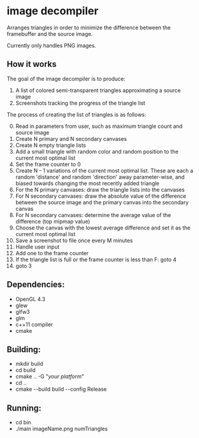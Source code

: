 # image decompiler

Arranges triangles in order to minimize the difference between the framebuffer and the source image.

Currently only handles PNG images.

## How it works

The goal of the image decompiler is to produce:

1. A list of colored semi-transparent triangles approximating a source image
2. Screenshots tracking the progress of the triangle list

The process of creating the list of triangles is as follows:

0. Read in parameters from user, such as maximum triangle count and source image
1. Create N primary and N secondary canvases
2. Create N empty triangle lists
3. Add a small triangle with random color and random position to the current most optimal list
4. Set the frame counter to 0
5. Create N - 1 variations of the current most optimal list. These are each a random 'distance' and random 'direction' away parameter-wise, and biased towards changing the most recently added triangle
6. For the N primary canvases: draw the triangle lists into the canvases
7. For N secondary canvases: draw the absolute value of the difference between the source image and the primary canvas into the secondary canvas
8. For N secondary canvases: determine the average value of the difference (top mipmap value)
9. Choose the canvas with the lowest average difference and set it as the current most optimal list
10. Save a screenshot to file once every M minutes
11. Handle user input
12. Add one to the frame counter
13. If the triangle list is full or the frame counter is less than F: goto 4
14. goto 3

## __Dependencies:__

* OpenGL 4.3
* glew
* glfw3
* glm
* c++11 compiler
* cmake
  
## __Building:__

* mkdir build
* cd build
* cmake .. -G "*your platform*"
* cd ..
* cmake --build build --config Release

## __Running:__

* cd bin
* ./main imageName.png numTriangles
